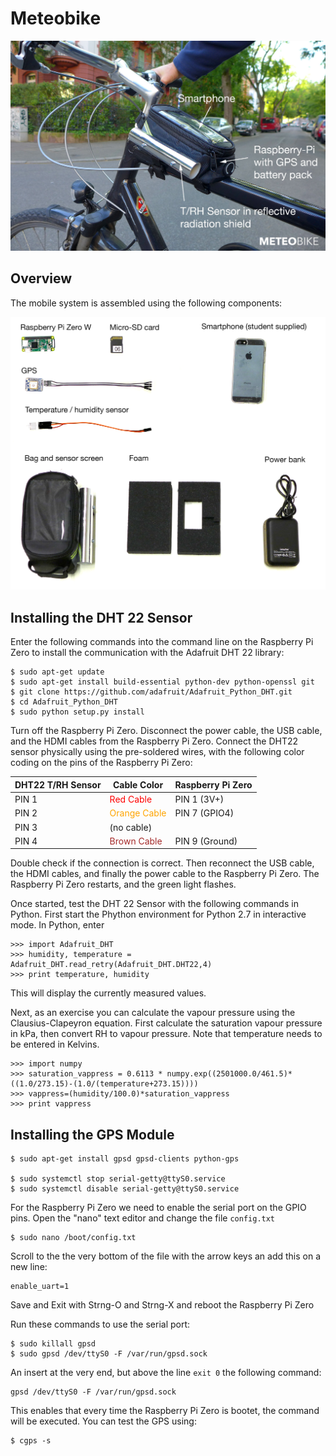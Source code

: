 # Meteobike

![IMG_meteobike](IMG_meteobike.jpg)

## Overview

The mobile system is assembled using the following components:

![IMG_components](IMG_components.jpg)

## Installing the DHT 22 Sensor

Enter the following commands into the command line on the Raspberry Pi Zero to install the communication with the Adafruit DHT 22 library:

    $ sudo apt-get update
    $ sudo apt-get install build-essential python-dev python-openssl git
    $ git clone https://github.com/adafruit/Adafruit_Python_DHT.git
    $ cd Adafruit_Python_DHT
    $ sudo python setup.py install

Turn off the Raspberry Pi Zero. Disconnect the power cable, the USB cable, and the HDMI cables from the Raspberry Pi Zero. Connect the DHT22 sensor physically using the pre-soldered wires, with the following color coding on the pins of the Raspberry Pi Zero:

| DHT22 T/RH Sensor | Cable Color | Raspberry Pi Zero |
| ------------------ | ----------- | ----------------- |
| PIN 1  | <span style="color: red">Red Cable</span>  | PIN 1 (3V+)
| PIN 2 | <span style="color: orange">Orange Cable</span>  | PIN 7 (GPIO4)
| PIN 3 | (no cable)  |
| PIN 4 | <span style="color: brown">Brown Cable</span>  | PIN 9 (Ground)

Double check if the connection is correct. Then reconnect the USB cable, the HDMI cables, and finally the power cable to the Raspberry Pi Zero. The Raspberry Pi Zero restarts, and the green light flashes.

Once started, test the DHT 22 Sensor with the following commands in Python. First start the Phython environment for Python 2.7 in interactive mode. In Python, enter

    >>> import Adafruit_DHT
    >>> humidity, temperature = Adafruit_DHT.read_retry(Adafruit_DHT.DHT22,4)
    >>> print temperature, humidity
  
This will display the currently measured values.

Next, as an exercise you can calculate the vapour pressure using the Clausius-Clapeyron equation. First calculate the saturation vapour pressure in kPa, then convert RH to vapour pressure. Note that temperature needs to be entered in Kelvins.

    >>> import numpy 
    >>> saturation_vappress = 0.6113 * numpy.exp((2501000.0/461.5)*((1.0/273.15)-(1.0/(temperature+273.15))))
    >>> vappress=(humidity/100.0)*saturation_vappress
    >>> print vappress

## Installing the GPS Module

    $ sudo apt-get install gpsd gpsd-clients python-gps
    
    $ sudo systemctl stop serial-getty@ttyS0.service 
    $ sudo systemctl disable serial-getty@ttyS0.service

For the Raspberry Pi Zero we need to enable the serial port on the GPIO pins. Open the "nano" text editor and change the file `config.txt`
    
    $ sudo nano /boot/config.txt
    
Scroll to the the very bottom of the file with the arrow keys an add this on a new line:
    
    enable_uart=1
    
Save and Exit with Strng-O and Strng-X and reboot the Raspberry Pi Zero

Run these commands to use the serial port:
    
    $ sudo killall gpsd 
    $ sudo gpsd /dev/ttyS0 -F /var/run/gpsd.sock

An insert at the very end, but above the line `exit 0` the following command:

    gpsd /dev/ttyS0 -F /var/run/gpsd.sock

This enables that every time the Raspberry Pi Zero is bootet, the command will be executed. You can test the GPS using:

    $ cgps -s
